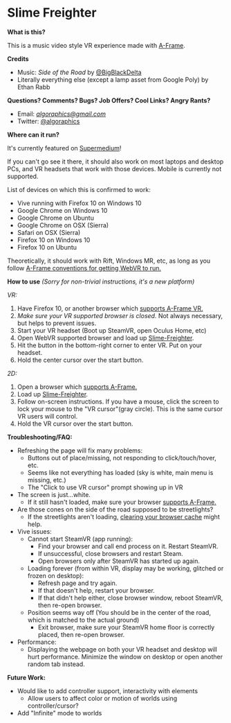 # Slime Freighter

**What is this?**

This is a music video style VR experience made with [A-Frame](https://aframe.io).

**Credits**
- Music: *Side of the Road* by [@BigBlackDelta](https://twitter.com/bigblackdelta)
- Literally everything else (except a lamp asset from Google Poly) by Ethan Rabb

**Questions? Comments? Bugs? Job Offers? Cool Links? Angry Rants?**
- Email:  *algoraphics@gmail.com*
- Twitter:  [@algoraphics](https://twitter.com/algoraphics)

**Where can it run?**

It's currently featured on [Supermedium](https://supermedium.com/)!

If you can't go see it there, it should also work on most laptops and desktop PCs, and VR headsets that work with those devices.
Mobile is currently not supported.

List of devices on which this is confirmed to work:
- Vive running with Firefox 10 on Windows 10
- Google Chrome on Windows 10
- Google Chrome on Ubuntu
- Google Chrome on OSX (Sierra)
- Safari on OSX (Sierra)
- Firefox 10 on Windows 10
- Firefox 10 on Ubuntu

Theoretically, it should work with Rift, Windows MR, etc, as long as you follow [A-Frame conventions for getting WebVR to run.](https://aframe.io/docs/0.7.0/introduction/vr-headsets-and-webvr-browsers.html)

**How to use** *(Sorry for non-trivial instructions, it's a new platform)*

*VR:*
1. Have Firefox 10, or another browser which [supports A-Frame VR.](https://aframe.io/docs/0.7.0/introduction/vr-headsets-and-webvr-browsers.html)
2. *Make sure your VR supported browser is closed.* Not always necessary, but helps to prevent issues.
3. Start your VR headset (Boot up SteamVR, open Oculus Home, etc)
4. Open WebVR supported browser and load up [Slime-Freighter](https://horse-machine.glitch.me/).
5. Hit the button in the bottom-right corner to enter VR. Put on your headset.
6. Hold the center cursor over the start button.

*2D:*
1. Open a browser which [supports A-Frame.](https://aframe.io/docs/0.7.0/introduction/vr-headsets-and-webvr-browsers.html#which-browsers-does-a-frame-support)
2. Load up [Slime-Freighter](https://horse-machine.glitch.me/).
3. Follow on-screen instructions. If you have a mouse, click the screen to lock your mouse to the "VR cursor"(gray circle). This is the same cursor VR users will control.
4. Hold the VR cursor over the start button.

**Troubleshooting/FAQ:**

- Refreshing the page will fix many problems:
  - Buttons out of place/missing, not responding to click/touch/hover, etc.
  - Seems like not everything has loaded (sky is white, main menu is missing, etc.)
  - The "Click to use VR cursor" prompt showing up in VR
- The screen is just...white.
  - If it still hasn't loaded, make sure your browser [supports A-Frame.](https://aframe.io/docs/0.7.0/introduction/vr-headsets-and-webvr-browsers.html#which-browsers-does-a-frame-support)
- Are those cones on the side of the road supposed to be streetlights?
  - If the streetlights aren't loading, [clearing your browser cache](http://www.refreshyourcache.com/en/home/) might help.
- Vive issues:
  - Cannot start SteamVR (app running):
    - Find your browser and call end process on it. Restart SteamVR.
    - If unsuccessful, close browsers and restart Steam.
    - Open browsers only after SteamVR has started up again.
  - Loading forever (from within VR, display may be working, glitched or frozen on desktop):
    - Refresh page and try again.
    - If that doesn't help, restart your browser.
    - If that didn't help either, close browser window, reboot SteamVR, then re-open browser.
  - Position seems way off (You should be in the center of the road, which is matched to the actual ground)
    - Exit browser, make sure your SteamVR home floor is correctly placed, then re-open browser.
- Performance:
  - Displaying the webpage on both your VR headset and desktop will hurt performance. Minimize the window on desktop or open another random tab instead.

**Future Work:**
- Would like to add controller support, interactivity with elements
  - Allow users to affect color or motion of worlds using controller/cursor?
- Add "Infinite" mode to worlds